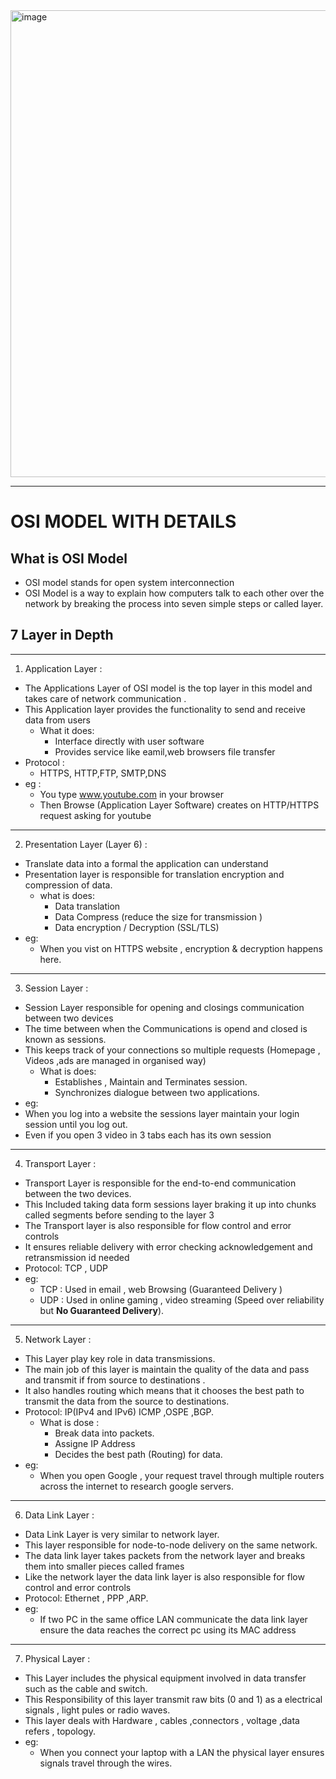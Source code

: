<img width="690" height="747" alt="image" src="https://github.com/user-attachments/assets/336eb36a-946b-46df-b3b7-ec8b62e91467" />

---
# OSI MODEL WITH DETAILS 

## What is OSI Model 
- OSI model stands for open system interconnection
- OSI Model is a way to explain how computers talk to each other over the network by breaking the process into seven simple steps or called layer.

## 7 Layer in Depth 

---

1. Application Layer :
- The Applications Layer of OSI model is the top layer in this model and takes care of network communication .
- This Application layer provides the functionality to send and receive data from users
  - What it does:
     - Interface directly with user software
     - Provides service like eamil,web browsers file transfer
- Protocol :
   - HTTPS, HTTP,FTP, SMTP,DNS
- eg :
   - You type www.youtube.com in your browser
   - Then Browse (Application Layer Software) creates on HTTP/HTTPS request asking for youtube  
---

2. Presentation Layer (Layer 6) :
- Translate data into a formal the application can understand
- Presentation layer is responsible for translation encryption and compression of data.
    - what is does:
      - Data translation
      - Data Compress (reduce the size for transmission )
      - Data encryption / Decryption (SSL/TLS)
- eg:
    - When you vist on HTTPS website , encryption & decryption happens here.

---

3. Session Layer :
- Session Layer responsible for opening and closings communication between two devices
- The time between when the Communications is opend and closed is known as sessions.
- This keeps track of your connections so multiple requests (Homepage , Videos ,ads are managed in organised way)
    - What is does:
       - Establishes , Maintain and Terminates session.
       - Synchronizes dialogue between two applications.
 - eg:
 - When you log into a website the sessions layer maintain your login session until you log out.
 - Even if you open 3 video in 3 tabs each has its own session   

---

4. Transport Layer :
- Transport Layer is responsible for the end-to-end communication between the two devices.
- This Included taking data form sessions layer braking it up into chunks called segments before sending to the layer 3
- The Transport layer is also responsible for flow control and error controls
- It ensures reliable delivery with error checking acknowledgement and retransmission id needed
- Protocol: TCP , UDP
- eg:
    - TCP :  Used in email , web Browsing (Guaranteed Delivery )
    - UDP :  Used in online gaming , video streaming (Speed over reliability but **No Guaranteed Delivery**).    

---

5. Network Layer :
- This Layer play key role in data transmissions.
- The main job of this layer is maintain the quality of the data and pass and transmit if from source to destinations .
- It also handles routing which means that it chooses the best path to transmit the data from the source to destinations.
- Protocol: IP(IPv4 and IPv6) ICMP ,OSPE ,BGP.
    - What is dose :
        - Break data into packets.
        - Assigne IP Address
        - Decides the best path (Routing) for data.
- eg:
    - When you open Google , your request travel through multiple routers across the internet to research google servers.

---

6. Data Link Layer :
- Data Link Layer is very similar to network layer.
- This layer responsible for node-to-node delivery on the same network.
- The data link layer takes packets from the network layer and breaks them into smaller pieces called frames
- Like the network layer the data link layer is also responsible for flow control and error controls
- Protocol: Ethernet , PPP ,ARP.
- eg:
    - If two PC in the same office LAN communicate the data link layer ensure the data reaches the correct pc using its MAC address

---

7. Physical Layer :
- This Layer includes the physical equipment involved in data transfer such as the cable and switch.
- This Responsibility of this layer transmit raw bits (0 and 1) as a electrical signals , light pules or radio waves.
- This layer deals with Hardware , cables ,connectors , voltage ,data refers , topology.
- eg:
   - When you connect your laptop with a LAN the physical layer ensures signals travel through the wires.   
